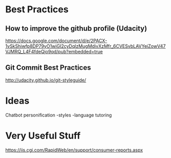 
# Best Practices

## How to improve the github profile (Udacity)

https://docs.google.com/document/d/e/2PACX-1vSkShiwfp8DP79yO1wiGI2cyDqlzMugMdivXzMfr_6CVESvbLAVYeiZowV47VJMRQ_L4F4fdeQjo9qd/pub?embedded=true

## Git Commit Best Practices

http://udacity.github.io/git-styleguide/

# Ideas

Chatbot personification
-styles
-language tutoring

# Very Useful Stuff
https://iis.cgi.com/RapidWeb/en/support/consumer-reports.aspx
